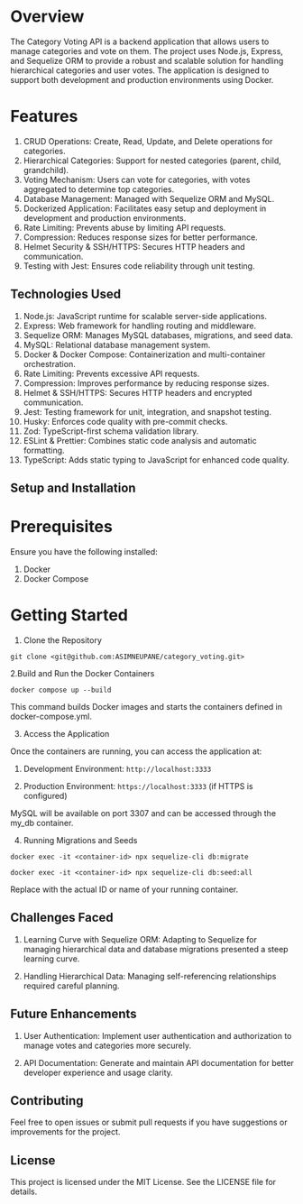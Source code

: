 # Overview

The Category Voting API is a backend application that allows users to manage categories and vote on them. The project uses Node.js, Express, and Sequelize ORM to provide a robust and scalable solution for handling hierarchical categories and user votes. The application is designed to support both development and production environments using Docker.

# Features
1. CRUD Operations: Create, Read, Update, and Delete operations for categories.
2. Hierarchical Categories: Support for nested categories (parent, child, grandchild).
3. Voting Mechanism: Users can vote for categories, with votes aggregated to determine top categories.
4. Database Management: Managed with Sequelize ORM and MySQL.
5. Dockerized Application: Facilitates easy setup and deployment in development and production environments.
6. Rate Limiting: Prevents abuse by limiting API requests.
7. Compression: Reduces response sizes for better performance.
8. Helmet Security & SSH/HTTPS: Secures HTTP headers and communication.
9. Testing with Jest: Ensures code reliability through unit testing. 

## Technologies Used

1.  Node.js: JavaScript runtime for scalable server-side applications.
2.  Express: Web framework for handling routing and middleware.
3.  Sequelize ORM: Manages MySQL databases, migrations, and seed data.
4.  MySQL: Relational database management system.
5.  Docker & Docker Compose: Containerization and multi-container orchestration.
6.  Rate Limiting: Prevents excessive API requests.
7.  Compression: Improves performance by reducing response sizes.
8.  Helmet & SSH/HTTPS: Secures HTTP headers and encrypted communication.
9.  Jest: Testing framework for unit, integration, and snapshot testing.
10. Husky: Enforces code quality with pre-commit checks.
11. Zod: TypeScript-first schema validation library.
12. ESLint & Prettier: Combines static code analysis and automatic formatting.
13. TypeScript: Adds static typing to JavaScript for enhanced code quality.



## Setup and Installation
# Prerequisites

Ensure you have the following installed:

1. Docker
2. Docker Compose

# Getting Started

1. Clone the Repository

``git clone <git@github.com:ASIMNEUPANE/category_voting.git>``

2.Build and Run the Docker Containers

``docker compose up --build``

This command builds Docker images and starts the containers defined in docker-compose.yml.

3. Access the Application

Once the containers are running, you can access the application at:

1. Development Environment: ``http://localhost:3333``

2. Production Environment: ``https://localhost:3333`` (if HTTPS is configured)

MySQL will be available on port 3307 and can be accessed through the my_db container.

4. Running Migrations and Seeds 

``docker exec -it <container-id> npx sequelize-cli db:migrate``

``docker exec -it <container-id> npx sequelize-cli db:seed:all``

Replace <container-id> with the actual ID or name of your running container.

## Challenges Faced

1. Learning Curve with Sequelize ORM: Adapting to Sequelize for managing hierarchical data and database migrations presented a steep learning curve.

2. Handling Hierarchical Data: Managing self-referencing relationships required careful planning.

## Future Enhancements
1. User Authentication: Implement user authentication and authorization to manage votes and categories more securely.

2. API Documentation: Generate and maintain API documentation for better developer experience and usage clarity.

## Contributing

Feel free to open issues or submit pull requests if you have suggestions or improvements for the project.

## License
This project is licensed under the MIT License. See the LICENSE file for details.

